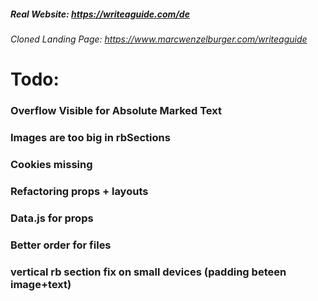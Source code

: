 ##### Real Website: https://writeaguide.com/de
###### Cloned Landing Page: https://www.marcwenzelburger.com/writeaguide

# Todo: 
### Overflow Visible for Absolute Marked Text
### Images are too big in rbSections
### Cookies missing
### Refactoring props + layouts
### Data.js for props
### Better order for files
### vertical rb section fix on small devices (padding beteen image+text)
